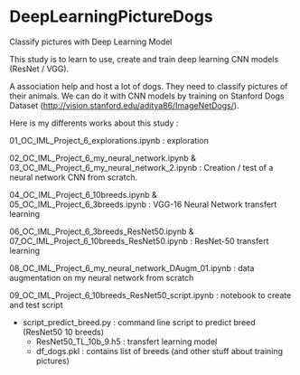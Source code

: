 # DeepLearningPictureDogs
Classify pictures with Deep Learning Model

This study is to learn to use, create and train  deep learning CNN models (ResNet / VGG).

A  association help and host a lot of dogs. They need to classify pictures of their animals.
We can do it with CNN models by training on Stanford Dogs Dataset (http://vision.stanford.edu/aditya86/ImageNetDogs/).

Here is my differents works about this study : 

01_OC_IML_Project_6_explorations.ipynb : exploration

02_OC_IML_Project_6_my_neural_network.ipynb & 03_OC_IML_Project_6_my_neural_network_2.ipynb : Creation / test of a neural network  CNN from scratch.

04_OC_IML_Project_6_10breeds.ipynb & 05_OC_IML_Project_6_3breeds.ipynb : VGG-16 Neural Network transfert learning 

06_OC_IML_Project_6_3breeds_ResNet50.ipynb & 07_OC_IML_Project_6_10breeds_ResNet50.ipynb : ResNet-50 transfert learning

08_OC_IML_Project_6_my_neural_network_DAugm_01.ipynb : data augmentation on my neural network from scratch


09_OC_IML_Project_6_10breeds_ResNet50_script.ipynb : notebook to create and test script
- script_predict_breed.py : command line script to predict breed (ResNet50 10 breeds)
	- ResNet50_TL_10b_9.h5 : transfert learning model
	- df_dogs.pkl : contains  list of breeds (and other stuff about training pictures)

